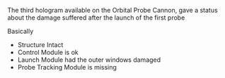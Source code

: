 The third hologram available on the Orbital Probe Cannon, gave a status about the damage suffered after the launch of the first probe

Basically
- Structure Intact
- Control Module is ok
- Launch Module had the outer windows damaged
- Probe Tracking Module is missing